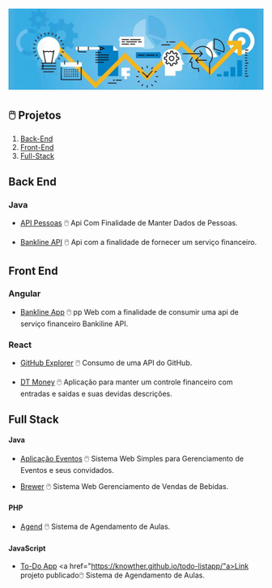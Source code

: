 # ![Projetos](projetos.jpg)

## 🖱️ Projetos 

1. [Back-End](#back-end)
2. [Front-End](#front-end)
3. [Full-Stack](#full-stack)

## Back End

### Java

- [API Pessoas](https://github.com/k3n3dfelix/api-pessoas) :computer_mouse: Api Com Finalidade de Manter Dados de Pessoas.

- [Bankline API](https://github.com/k3n3dfelix/bankline-api) :computer_mouse: Api com a finalidade de fornecer um serviço financeiro.


## Front End

### Angular

- [Bankline App](https://github.com/k3n3dfelix/bankline-app) :computer_mouse: pp Web com a finalidade de consumir uma api de serviço financeiro Bankiline API.

### React
- [GitHub Explorer](https://github.com/k3n3dfelix/RocketSeat/tree/main/reactjs/01-github-explorer) :computer_mouse: Consumo de uma API do GitHub.

- [DT Money](https://github.com/k3n3dfelix/RocketSeat/tree/main/dtmoney) :computer_mouse: Aplicação para manter um controle financeiro com entradas e saidas e suas devidas descrições.

## Full Stack

#### Java

- [Aplicação Eventos](https://github.com/k3n3dfelix/Event-App) :computer_mouse: Sistema Web Simples para Gerenciamento de Eventos e seus convidados.

- [Brewer](https://github.com/k3n3dfelix/Brewer) :computer_mouse: Sistema Web Gerenciamento de Vendas de Bebidas.

#### PHP

- [Agend](https://github.com/k3n3dfelix/sis_agendamento) :computer_mouse: Sistema de Agendamento de Aulas.

#### JavaScript

- [To-Do App](https://github.com/knowther/todo-listapp) <a href="https://knowther.github.io/todo-listapp/"a>Link projeto publicado</a>:computer_mouse: Sistema de Agendamento de Aulas.
